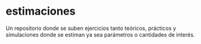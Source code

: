 # estimaciones
Un repositorio donde se suben ejercicios tanto teóricos, prácticos y simulaciones donde se estiman ya sea parámetros o cantidades de interés. 
